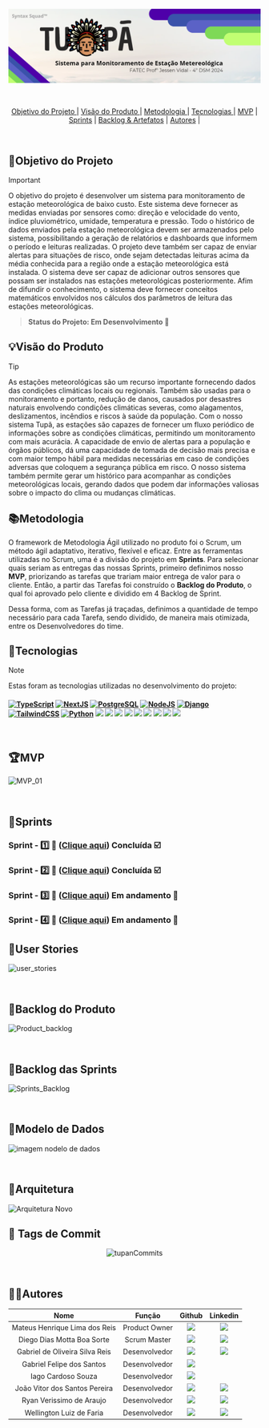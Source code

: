  ![tupanbanner](/documents/img/Banner.PNG)

<br>
  

<p align="center">
  <a href="#objetivo">Objetivo do Projeto </a>  |
  <a href="#visão">Visão do Produto </a>  |
  <a href="#metodologia">Metodologia </a>  |
  <a href="#tecnologias">Tecnologias </a>  |
  <a href="#mvp">MVP</a>  |
  <a href="#sprints">Sprints</a>  |
  <a href="#backlogArtefatos">Backlog & Artefatos</a>  | 
  <a href="#autores">Autores</a>  |
</p>

</br>

<span id="objetivo">
  
## 📌Objetivo do Projeto
> [!IMPORTANT]
> O objetivo do projeto é desenvolver um sistema para monitoramento de estação meteorológica de baixo custo. Este sistema deve fornecer as medidas enviadas por sensores como: direção e velocidade do vento, índice pluviométrico, umidade, temperatura e pressão. Todo o histórico de dados enviados pela estação meteorológica devem ser armazenados pelo sistema, possibilitando a geração de relatórios e dashboards que informem o período e leituras realizadas. O projeto deve também ser capaz de enviar alertas para situações de risco, onde sejam detectadas leituras acima da média conhecida para a região onde a estação meteorológica está instalada. O sistema deve ser capaz de adicionar outros sensores que possam ser instalados nas estações meteorológicas posteriormente. Afim de difundir o conhecimento, o sistema deve fornecer conceitos matemáticos envolvidos nos cálculos dos parâmetros de leitura das estações meteorológicas. 

> **Status do Projeto: Em Desenvolvimento 🚧**


<span id="visão">
  
## 💡Visão do Produto
> [!TIP]
> As estações meteorológicas são um recurso importante fornecendo dados das condições climáticas locais ou regionais. Também são usadas para o monitoramento e portanto, redução de danos, causados por desastres naturais envolvendo condições climáticas severas, como alagamentos, deslizamentos, incêndios e riscos à saúde da população. Com o nosso sistema Tupã, as estações são capazes de fornecer um fluxo periódico de informações sobre as condições climáticas, permitindo um monitoramento com mais acurácia. A capacidade de envio de alertas para a população e órgãos públicos, dá uma capacidade de tomada de decisão mais precisa e com maior tempo hábil para medidas necessárias em caso de condições adversas que coloquem a segurança pública em risco. O nosso sistema também permite gerar um histórico para acompanhar as condições meteorológicas locais, gerando dados que podem dar informações valiosas sobre o impacto do clima ou mudanças climáticas.

<span id="metodologia">
  
## 📚Metodologia
O framework de Metodologia Ágil utilizado no produto foi o Scrum, um método ágil adaptativo, iterativo, flexível e eficaz. Entre as ferramentas utilizadas no Scrum, uma é a divisão do projeto em **Sprints**. Para selecionar quais seriam as entregas das nossas Sprints, primeiro definimos nosso **MVP**, priorizando as tarefas que trariam maior entrega de valor para o cliente. Então, a partir das Tarefas foi construído o **Backlog do Produto**,  o qual foi aprovado pelo cliente e dividido em 4 Backlog de Sprint.

Dessa forma, com as Tarefas já traçadas, definimos a quantidade de tempo necessário para cada Tarefa, sendo dividido, de maneira mais otimizada, entre os Desenvolvedores do time.

<span id="tecnologias">
  
## 🔌**Tecnologias**
> [!NOTE]
> Estas foram as tecnologias utilizadas no desenvolvimento do projeto:

<h4 align="left">
 <a href="https://www.typescriptlang.org/" target="_blank"><img src="https://img.shields.io/badge/TypeScript-2f74c0?style=for-the-badge&logo=TypeScript&logoColor=white" alt ='TypeScript'target="_blank"></a>
 <a href="https://nextjs.org/" target="_blank"><img src="https://img.shields.io/badge/Next-black?style=for-the-badge&logo=next.js&logoColor=white" alt='NextJS' target="_blank"></a>
 <a href="https://www.postgresql.org/" target="_blank"><img src="https://img.shields.io/badge/postgresql-336791.svg?style=for-the-badge&logo=postgresql&logoColor=white" alt='PostgreSQL' target="_blank"></a>
 <a href="https://nodejs.org/pt-br" target="_blank"><img src="https://img.shields.io/badge/-Node-57a746?style=for-the-badge&logo=nodedotjs&logoColor=white" alt='NodeJS' target="_blank"></a>
 <a href="https://www.djangoproject.com/" target="_blank"><img src="https://img.shields.io/badge/django-0c4b33.svg?style=for-the-badge&logo=django&logoColor=white" alt='Django' target="_blank"></a>
 <a href="https://tailwindcss.com/" target="_blank"><img src="https://img.shields.io/badge/tailwind-%2338B2AC.svg?style=for-the-badge&logo=tailwind-css&logoColor=white" alt='TailwindCSS' target="_blank"></a>
 <a href="https://www.python.org/" target="_blank"><img src="https://img.shields.io/badge/python-3670A0?style=for-the-badge&logo=python&logoColor=ffdd54" alt='Python' target="_blank"></a>
 <a href="https://www.figma.com" target="_blank"><img src="https://img.shields.io/badge/-Figma-%23E4405F?style=for-the-badge&logo=Figma&logoColor=white" target="_blank"></a>
 <a href="https://www.docker.com/" target="_blank"><img src="https://img.shields.io/badge/docker-1D63ED.svg?style=for-the-badge&logo=docker&logoColor=white" target="_blank"></a>
 <a href="https://redis.io/" target="_blank"><img src="https://img.shields.io/badge/redis-%23DD0031.svg?style=for-the-badge&logo=redis&logoColor=white" target="_blank"></a>
 <a href="https://azure.microsoft.com/pt-br" target="_blank"><img src="https://img.shields.io/badge/azure-165BA3.svg?style=for-the-badge&logo=microsoftazure&logoColor=white" target="_blank"></a>
 <a href="https://code.visualstudio.com" target="_blank"><img src="https://img.shields.io/badge/-Visual Studio-%2384CE?style=for-the-badge&logo=Visual Studio Code&logoColor=white" target="_blank"></a>
 <a href="https://www.w3schools.com/c/c_intro.php" target="_blank"><img src="https://img.shields.io/badge/c-%2300599C.svg?style=for-the-badge&logo=c&logoColor=white" target="_blank"></a>
 <a href="https://www.cypress.io/" target="_blank"><img src="https://img.shields.io/badge/-cypress-%23E5E5E5?style=for-the-badge&logo=cypress&logoColor=058a5e" target="_blank"></a>
 <a href="https://jestjs.io/pt-BR/" target="_blank"><img src="https://img.shields.io/badge/-jest-%23C21325?style=for-the-badge&logo=jest&logoColor=white" target="_blank"></a>
 <a href="https://swagger.io/" target="_blank"><img src="https://img.shields.io/badge/-Swagger-%23Clojure?style=for-the-badge&logo=swagger&logoColor=white" target="_blank"></a>
</h4>
<br>

<span id="mvp">
  
## 🏆**MVP**

![MVP_01](https://github.com/user-attachments/assets/9bedf7e2-557d-47f4-b032-357cedf04959)

<br>


<span id="sprints">

## 📅Sprints 

### Sprint - 1️⃣ 🎯 ([Clique aqui](https://github.com/Grupo-Syntax-Squad/SkyGuard/tree/sprint-1)) Concluída ☑️
### Sprint - 2️⃣ 🎯 ([Clique aqui](https://github.com/Grupo-Syntax-Squad/SkyGuard/tree/sprint-2)) Concluída ☑️
### Sprint - 3️⃣ 🎯 ([Clique aqui](https://github.com/Grupo-Syntax-Squad/SkyGuard/tree/sprint-3)) Em andamento 🚧
### Sprint - 4️⃣ 🎯 ([Clique aqui](https://github.com/Grupo-Syntax-Squad/SkyGuard/tree/sprint-4)) Em andamento 🚧

<span id="backlogArtefatos">
  


## 👥User Stories
![user_stories](https://github.com/user-attachments/assets/1391888f-bf38-4bb9-bdb6-d4c8d98a40ff)

<br> 

## 🌱Backlog do Produto
![Product_backlog](https://github.com/user-attachments/assets/6379adb5-4452-4974-94d7-8a8468d2c56e)

<br>

## 🌱Backlog das Sprints
![Sprints_Backlog](https://github.com/user-attachments/assets/cc76136d-765a-4dc8-913a-15d36ad29caf)

<br>

## 🧱Modelo de Dados
<p align="center">
 
![imagem nodelo de dados](https://github.com/user-attachments/assets/83ba0c5a-e619-4406-925e-202057ebfc24)



<br>

## 🧱Arquitetura
![Arquitetura Novo](https://github.com/user-attachments/assets/c8e5fe79-7c48-4cf9-b461-ad70bd1a180b)



## 📜 Tags de Commit
<div align="center">
 
![tupanCommits](https://github.com/user-attachments/assets/ad3fe330-df2d-458a-ae70-5f56dbf8f30b)

</div>
<br>

## 👨‍💻**Autores** 

|      Nome      |    Função       |                            Github                             |                           Linkedin                           |
| :--------------: | :-----------: | :----------------------------------------------------------: | :----------------------------------------------------------: |
| Mateus Henrique Lima dos Reis | Product Owner | <a href="https://github.com/mhlreis"><img src="https://img.shields.io/badge/GitHub-100000?style=for-the-badge&logo=github&logoColor=white"></a> | <a href="https://br.linkedin.com/in/mhlreis"><img src="https://img.shields.io/badge/LinkedIn-0077B5?style=for-the-badge&logo=linkedin&logoColor=white"></a>
| Diego Dias Motta Boa Sorte | Scrum Master | <a href="https://github.com/diegoboasorte"><img src="https://img.shields.io/badge/GitHub-100000?style=for-the-badge&logo=github&logoColor=white"></a> | <a href="https://www.linkedin.com/in/diegoboasorte"><img src="https://img.shields.io/badge/LinkedIn-0077B5?style=for-the-badge&logo=linkedin&logoColor=white"></a> |
| Gabriel de Oliveira Silva Reis    | Desenvolvedor | <a href="https://github.com/b4hia"><img src="https://img.shields.io/badge/GitHub-100000?style=for-the-badge&logo=github&logoColor=white"></a> | <a href="https://www.linkedin.com/in/b4hia/"><img src="https://img.shields.io/badge/LinkedIn-0077B5?style=for-the-badge&logo=linkedin&logoColor=white"></a> |
| Gabriel Felipe dos Santos  | Desenvolvedor | <a href="https://github.com/gabrielfsantos99"><img src="https://img.shields.io/badge/GitHub-100000?style=for-the-badge&logo=github&logoColor=white"></a> | 
| Iago Cardoso Souza  | Desenvolvedor | <a href="https://github.com/iagocpv"><img src="https://img.shields.io/badge/GitHub-100000?style=for-the-badge&logo=github&logoColor=white"></a> |
| João Vitor dos Santos Pereira  | Desenvolvedor | <a href="https://github.com/JaovitoP"><img src="https://img.shields.io/badge/GitHub-100000?style=for-the-badge&logo=github&logoColor=white"></a> | <a href="https://www.linkedin.com/in/joaopereira18/"><img src="https://img.shields.io/badge/LinkedIn-0077B5?style=for-the-badge&logo=linkedin&logoColor=white"></a> |
| Ryan Verissimo de Araujo     | Desenvolvedor | <a href="https://github.com/ryandaraujo"><img src="https://img.shields.io/badge/GitHub-100000?style=for-the-badge&logo=github&logoColor=white"></a> | <a href="https://www.linkedin.com/in/ryan-verissimo-de-araujo-910925239/"><img src="https://img.shields.io/badge/LinkedIn-0077B5?style=for-the-badge&logo=linkedin&logoColor=white"></a> |
| Wellington Luiz de Faria   | Desenvolvedor | <a href="https://github.com/WellingtonLFaria"><img src="https://img.shields.io/badge/GitHub-100000?style=for-the-badge&logo=github&logoColor=white"></a> | <a href="https://br.linkedin.com/in/wellington-luiz-de-faria-92007425b"><img src="https://img.shields.io/badge/LinkedIn-0077B5?style=for-the-badge&logo=linkedin&logoColor=white"></a> |

